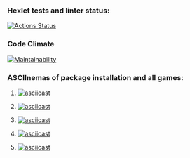 ### Hexlet tests and linter status:
[![Actions Status](https://github.com/Lukashhhhh/python-project-49/actions/workflows/hexlet-check.yml/badge.svg)](https://github.com/Lukashhhhh/python-project-49/actions)

### Code Climate
[![Maintainability](https://api.codeclimate.com/v1/badges/e5e616ad3205a00db9d7/maintainability)](https://codeclimate.com/github/Lukashhhhh/python-project-49/maintainability)

### ASCIInemas of package installation and all games:

1. [![asciicast](https://asciinema.org/a/DF1qqmYBEQb5x9cmN8wrZyg3Q)](https://asciinema.org/a/DF1qqmYBEQb5x9cmN8wrZyg3Q)

2. [![asciicast](https://asciinema.org/a/ZJcQwQWv21pBjMXDIQaiIcmaE)](https://asciinema.org/a/ZJcQwQWv21pBjMXDIQaiIcmaE)

3. [![asciicast](https://asciinema.org/a/ofBAMH8zzwjkwUx1pqQtWfyOT)](https://asciinema.org/a/ofBAMH8zzwjkwUx1pqQtWfyOT)

4. [![asciicast](https://asciinema.org/a/ev3Ahz34S8tLFJPIXbbpQF5OR)](https://asciinema.org/a/ev3Ahz34S8tLFJPIXbbpQF5OR)

5. [![asciicast](https://asciinema.org/a/oh02atpHO2Ts5GA70j5lW9XDw)](https://asciinema.org/a/oh02atpHO2Ts5GA70j5lW9XDw)
